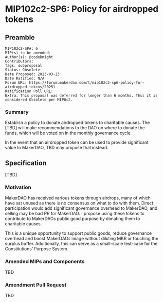 # MIP102c2-SP6: Policy for airdropped tokens

## Preamble

```
MIP102c2-SP#: 6
MIP(s) to be amended:
Author(s): @codeknight
Contributors:
Tags: subproposal
Status: Obsolete
Date Proposed: 2023-03-23
Date Ratified: N/A
Forum URL: https://forum.makerdao.com/t/mip102c2-sp6-policy-for-airdropped-tokens/20251
Ratification Poll URL:
Extra: This proposal was deferred for longer than 6 months. Thus it is considered Obsolete per MIP0c2.
```

### Summary

Establish a policy to donate airdropped tokens to charitable causes. The [TBD] will make recommendations to the DAO on where to donate the funds, which will be voted on in the monthly governance cycle.

In the event that an airdropped token can be used to provide significant value to MakerDAO, TBD may propose that instead.

## Specification

[TBD]

### Motivation

MakerDAO has received various tokens through airdrops, many of which have sat unused as there is no consensus on what to do with them. Direct participation would add significant governance overhead to MakerDAO, and selling may be bad PR for MakerDAO. I propose using these tokens to contribute to MakerDAOs public good purpose by donating them to charitable causes.

This is a unique opportunity to support public goods, reduce governance overhead and boost MakerDAOs image without diluting MKR or touching the surplus buffer. Additionally, this can serve as a small-scale test-case for the Constitutions' Purpose System.

### Amended MIPs and Components

TBD

### Amendment Pull Request

TBD

